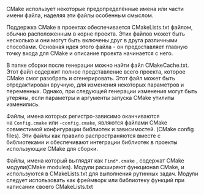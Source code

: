 CMake использует некоторые предопределённые имена или части имени файла, наделяя эти файлы особенным смыслом.

Поддержка CMake в проектах обеспечивается CMakeLists.txt файлом, обычно расположенным в корне проекта. Этих файлов может быть несколько и они могут быть включены друг в друга различными способами. Основная идея этого файла - он предоставляет главную точку входа для CMake и описание проекта начинается с него.

В папке сборки после генерации можно найти файл CMakeCache.txt. Этот файл содержит полное представление всего проекта, которое CMake смог разобрать и сгенерировать. Этот файл может быть отредактирован вручную, для изменения некоторых параметров и переменных. Однако, при следующей генерации изменения могут быть утеряны, если параметры и аргументы запуска CMake утилиты изменились.

Файлы, имена которых регистро-зависимо оканчиваются на `Config.cmake` или `-config.cmake`, являются файлами CMake совместимой конфигурации библиотек и зависимостей. (CMake config files). Эти файлы как правило распространяются вместе с библиотеками и обеспечивают интеграции библиотек в проекты использующие CMake для сборки.

Файлы, имена который выглядят как `Find*.cmake` , содержат CMake модули(CMake modules). Модули расширяют функционал CMake, и используются в CMakeLists.txt для выполнения рутинных задач. Модули следует использовать как фреймворк или библиотеку функций при написании своего CMakeLists.txt